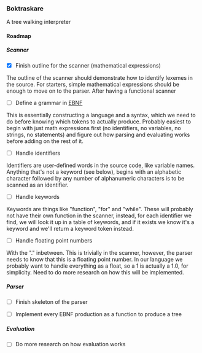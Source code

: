 ### Boktraskare
                                                  
A tree walking interpreter

#### Roadmap
##### Scanner

- [x] Finish outline for the scanner (mathematical expressions)

The outline of the scanner should demonstrate how to identify lexemes in the source.
For starters, simple mathematical expressions should be enough to move on to the parser. 
After having a functional scanner

- [ ] Define a grammar in [EBNF](https://www.wikiwand.com/en/Extended_Backus%E2%80%93Naur_form)

This is essentially constructing a language and a syntax, which we need to do before
knowing which tokens to actually produce. Probably easiest to begin with just math
expressions first (no identifiers, no variables, no strings, no statements) and
figure out how parsing and evaluating works before adding on the rest of it.

- [ ] Handle identifiers

Identifiers are user-defined words in the source code, like variable names. Anything
that's not a keyword (see below), begins with an alphabetic character followed by any 
number of alphanumeric characters is to be scanned as an identifier.

- [ ] Handle keywords

Keywords are things like "function", "for" and "while". These will probably not have
their own function in the scanner, instead, for each identifier we find, we will look
it up in a table of keywords, and if it exists we know it's a keyword and we'll return
a keyword token instead.

- [ ] Handle floating point numbers

With the "." inbetween. This is trivially in the scanner, however, the parser needs to
know that this is a floating point number. In our language we probably want to handle
everything as a float, so a 1 is actually a 1.0, for simplicity. Need to do more research
on how this will be implemented.

##### Parser
- [ ] Finish skeleton of the parser
- [ ] Implement every EBNF production as a function to produce a tree



##### Evaluation
- [ ] Do more research on how evaluation works
